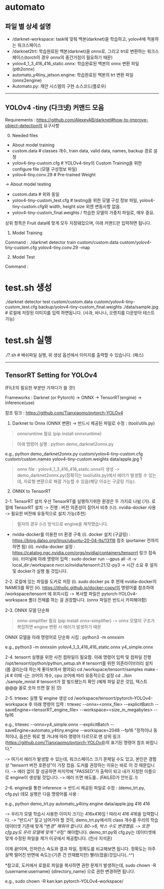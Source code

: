 # automato

## 파일 별 상세 설명
- /darknet-workspace: task에 맞춰 백본(darknet)을 학습하고, yolov4에 적용하는 워크스페이스
- /darknet2trt: 학습완료된 백본(darknet)을 onnx로, 그리고 trt로 변환하는 워크스페이스(torch의 경우 onnx의 중간거침이 필요하기 때문)
- yolov4_1_3_416_416_static.onnx: 학습완료된 백본의 onnx 변환 파일(pth2onnx)
- automato_y4tiny_jetson.engine: 학습완료된 백본의 trt 변환 파일(onnx2engine)
- Automato.py: 제안 시스템의 구현 소스코드(플로우)
  
---
## YOLOv4 -tiny (다크넷) 커맨드 모음

Requirements :
https://github.com/AlexeyAB/darknet#how-to-improve-object-detection의 요구사항

0. Needed files

- About model training
-   custom.data # classes 개수, train data, valid data, names, backup 경로 설정
-   yolov4-tiny-custom.cfg # YOLOv4-tiny의 Custom Training을 위한 configure file (모델 구성정보 파일)
-   yolov4-tiny.conv.29 # Pre-trained Weight


-> About model testing
- custom.data # 위와 동일
- yolov4-tiny-custom_test.cfg # testing을 위한 모델 구성 정보 파일, yolov4-tiny-custom.cfg와 width, height size 외엔 변동사항 없음.
- yolov4-tiny-custom_final.weights / 학습한 모델의 가중치 파일로, 매우 중요.


상위 항목은 Fruit data에 맞게 모두 지정돼있으며, 아래 커맨드만 입력하면 됩니다.

1. Model Training

Command :
./darknet detector train custom/custom.data custom/yolov4-tiny-custom.cfg yolov4-tiny.conv.29 -map

2. Model Test

Command :
# test.sh 생성

./darknet detector test custom/custom.data custom/yolov4-tiny-custom_test.cfg backup/yolov4-tiny-custom_final.weights
./data/sample.jpg # 로컬에 저장된 이미지를 입력 하면됩니다. (사과, 바나나, 오렌지를 다운받아 테스트 가능)

# test.sh 실행
./?.sh # 배쉬파일 실행, 위 생성 옵션에서 이미지를 출력할 수 있습니다. (패스)

---
## TensorRT Setting for YOLOv4
(FILE의 필요한 부분만 가져다가 쓸 것!)

Frameworks :
Darknet (or Pytorch) -> ONNX -> TensorRT(engine) -> inference(use)

참조 링크 : https://github.com/Tianxiaomo/pytorch-YOLOv4

1. Darknet to Onnx (ONNX 변환)
-> 반드시 제공된 파일로 수정 : (tool/utils.py)

> onnxruntime 필요 (pip install onnxruntime)

> 아래 명령어 실행 :
python demo_darknet2onnx.py <cfgFile> <namesFile> <weightFile> <imageFile> <batchSize>

e.g., python demo_darknet2onnx.py custom/yolov4-tiny-custom.cfg custom/custom.names yolov4-tiny-custom.weights data/apple.jpg 1

> onnx file : yolov4_1_3_416_416_static.onnx이 생성
-> demo_darknet2onnx.py(정확히는 tool/utils.py)에서 에러가 발생할 수 있는데, 자료형 변환으로 해결 가능할 수 있음(해당 이슈는 구글링 가능).


2. ONNX to TensorRT

2-1. TensorRT 설치
우선 TensorRT를 실행하기위한 환경은 두 가지로 나뉨
(가). 로컬에 TensorRT 설치 -> 진행 : 버전 의존성이 짙어서 비추
(나). nvidia-docker 사용 -> 필요한 버전에 유동적으로 설치 가능(추천)

> 필자의 경우 (나) 방식으로 engine을 제작했습니다.

- nvidia-docker를 이용한 trt 환경 구축
(i). docker 설치 (구글링) : https://blog.dalso.org/linux/ubuntu-20-04-lts/13118 참조 (portainer 전까지 하면 됨)
(ii). nvidia-docker 설정 :
https://catalog.ngc.nvidia.com/orgs/nvidia/containers/tensorrt 링크 접속
(iii). 터미널에 아래 명령어 입력 :
sudo docker run --gpus all -it -v local_dir:/workspace nvcr.io/nvidia/tensorrt:21.12-py3
-> 시간 소요 후 설치 및 docker가 실행 될 것입니다.

2-2. 로컬에 있는 파일을 도커로 저장
(i). sudo docker ps 후 현재 nvidia-docker의 NAMES를 확인
(ii). https://itholic.github.io/docker-copy/의 명령어를 참조하여 /workspace/tensorrt 에 위치시킴
-> 복사할 파일은 pytorch-YOLOv4-workspace 폴더 전체를 하는 걸 권장합니다. (onnx 파일은 반드시 카피해야함)

2-3. ONNX 모델 단순화
> onnx-simplifier 필요 (pip install onnx-simplifier)
-> onnx 모델의 구조가 복잡하면 engine 변환 시 에러가 발생하기 때문

ONNX 모델을 아래 명령어로 단순화 시킴 :
python3 -m onnxsim <original onnx file> <output onnx file>

e.g., python3 -m onnxsim yolov4_1_3_416_416_static.onnx y4_simple.onnx

2-4. tensorrt 실행을 위한 사전 컴파일이 필요함. 
아래 명령어 입력 및 컴파일 진행
/opt/tensorrt/python/python_setup.sh # tensorrt를 위한 의존라이브러리 설치 (쫌 걸리는데 하는게 좋아보여서 했어요)
cd /workspace/tensorrt/samples
make -j4 # 이때 -j는 코어의 개수, cpu 코어에 따라 유동적으로 설정
cd ../bin
./sample_mnist # tensorrt가 잘 빌드됐는지 확인 (예제 파일 같은 것임, 텍스트 @@@ 꼴로 숫자 뜨면 잘 된 것)

2-5. trtexec 실행 및 engine 생성 
cd /workspace/tensorrt/pytorch-YOLOv4-workspace 후 아래 명령어 입력 :
trtexec --onnx=<onnx_file> --explicitBatch --saveEngine=<tensorRT_engine_file> --workspace=<size_in_megabytes> --fp16

e.g., trtexec --onnx=y4_simple.onnx --explicitBatch --saveEngine=automato_y4tiny.engine --workspace=2048 --fp16
"정적이냐 동적이냐, 옵션은 뭐로 할 거냐에 따라 명령어 다르므로 맨 상위 링크 (https://github.com/Tianxiaomo/pytorch-YOLOv4)의 표기된 명령어 참조 바랍니다."

-> 여기서 에러가 발생할 수 있는데, 워크스페이스 크기 문제일 수도 있고, 본인은 경험상 "tensorrt 버전 호환성"이 가장 컸음. 도커를 권장하는 이유는 바로 이 것 때문입니다.
-> 에러 없이 잘 성공하면 마지막에 "PASSED"가 출력이 되고 내가 지정한 이름으로 engine이 생성될 것입니다.
-> 에러 뜨면 애도를.. (FAILED가 안뜨길..!)

2-6. engine을 통한 inference
-> 반드시 제공된 파일로 수정 : (demo_trt.py, cfg.py)
데모 실행은 다음 명령어를 사용 :

e.g., python demo_trt.py automato_y4tiny.engine data/apple.jpg 416 416

-> 우리가 모델 학습시 사용한 이미지 크기는 416x416임 ! 따라서 416 416을 입력합니다.
-> "반드시" 짚고 넘어가야 할 것이, demo_trt.py에서의 class 개수를 우리의 학습 데이터셋 기준에 맞게 "변*경" 해줘야 합니다. 80->6, 박스 수도 변경했음.
-> 또한 cfg.py도 우리 모델에 맞게 "수*정" 해야합니다. demo_trt.py와 cfg.py는 데이터셋에 맞게 수정된 파일을 제가 이곳에서 제공합니다. (천사 지석훈)

이제 끝!이며, 인퍼런스 속도와 결과 파일, 정확도를 비교해보면 됩니다.
정확도는 아주 살짝 떨어진 반면에 속도는(기존 건 안재봤지만) 빨라(졌을)것입니다(..^^)

*참고로, 도커에서 로컬로 파일을 복사하면 권한 문제가 발생하는데,
sudo chown -R {username:username} {directory_name} 으로 권한 변경하면 됩니다.

e.g., sudo chown -R kan:kan pytorch-YOLOv4-workspace/


